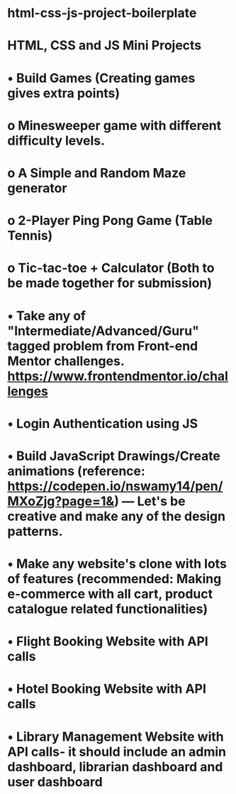 # html-css-js-project-boilerplate

# HTML, CSS and JS Mini Projects
# • Build Games (Creating games gives extra points)
# o Minesweeper game with different difficulty levels.
# o A Simple and Random Maze generator
# o 2-Player Ping Pong Game (Table Tennis)
# o Tic-tac-toe + Calculator (Both to be made together for submission)
# • Take any of "Intermediate/Advanced/Guru" tagged problem from Front-end Mentor challenges. https://www.frontendmentor.io/challenges
# • Login Authentication using JS
# • Build JavaScript Drawings/Create animations (reference: https://codepen.io/nswamy14/pen/MXoZjg?page=1&) — Let's be creative and make any of the design patterns.
# • Make any website's clone with lots of features (recommended: Making e-commerce with all cart, product catalogue related functionalities)
# • Flight Booking Website with API calls
# • Hotel Booking Website with API calls
# • Library Management Website with API calls- it should include an admin dashboard, librarian dashboard and user dashboard